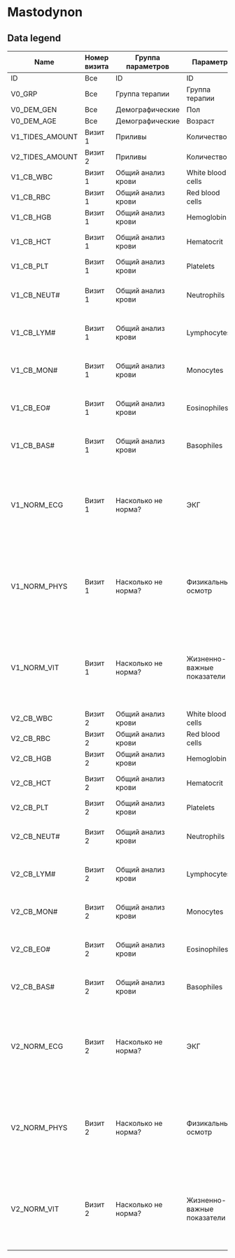 # Mastodynon

## Data legend
| Name            | Номер визита | Группа параметров   | Параметр                   | Комментарий                                                                                                  |
| --------------- | ------------ | ------------------- | -------------------------- | ------------------------------------------------------------------------------------------------------------ |
| ID              | Все          | ID                  | ID                         |                                                                                                              |
| V0_GRP          | Все          | Группа терапии      | Группа терапии             |                                                                                                              |
| V0_DEM_GEN      | Все          | Демографические     | Пол                        |                                                                                                              |
| V0_DEM_AGE      | Все          | Демографические     | Возраст                    |                                                                                                              |
| V1_TIDES_AMOUNT | Визит 1      | Приливы             | Количество                 |                                                                                                              |
| V2_TIDES_AMOUNT | Визит 2      | Приливы             | Количество                 |                                                                                                              |
| V1_CB_WBC       | Визит 1      | Общий анализ крови  | White blood cells          | Концентрация, \*10^9/литр                                                                                    |
| V1_CB_RBC       | Визит 1      | Общий анализ крови  | Red blood cells            | Концентрация, \*10^12/литр                                                                                   |
| V1_CB_HGB       | Визит 1      | Общий анализ крови  | Hemoglobin                 | grams per deciliter                                                                                          |
| V1_CB_HCT       | Визит 1      | Общий анализ крови  | Hematocrit                 | percentage of red blood cells in your blood                                                                  |
| V1_CB_PLT       | Визит 1      | Общий анализ крови  | Platelets                  | Концентрация, \*10^9/литр                                                                                    |
| V1_CB_NEUT#     | Визит 1      | Общий анализ крови  | Neutrophils                | решетка означает «абсолютные значения»                                                                       |
| V1_CB_LYM#      | Визит 1      | Общий анализ крови  | Lymphocytes                | решетка означает «абсолютные значения»                                                                       |
| V1_CB_MON#      | Визит 1      | Общий анализ крови  | Monocytes                  | решетка означает «абсолютные значения»                                                                       |
| V1_CB_EO#       | Визит 1      | Общий анализ крови  | Eosinophiles               | решетка означает «абсолютные значения»                                                                       |
| V1_CB_BAS#      | Визит 1      | Общий анализ крови  | Basophiles                 | решетка означает «абсолютные значения»                                                                       |
| V1_NORM_ECG     | Визит 1      | Насколько не норма? | ЭКГ                        | Параметры кодируемые 0 (норма), 1 (незначительное отклонение от нормы), 2 (значительное отклонение от нормы) |
| V1_NORM_PHYS    | Визит 1      | Насколько не норма? | Физикальный осмотр         | Параметры кодируемые 0 (норма), 1 (незначительное отклонение от нормы), 2 (значительное отклонение от нормы) |
| V1_NORM_VIT     | Визит 1      | Насколько не норма? | Жизненно-важные показатели | Параметры кодируемые 0 (норма), 1 (незначительное отклонение от нормы), 2 (значительное отклонение от нормы) |
| V2_CB_WBC       | Визит 2      | Общий анализ крови  | White blood cells          | Концентрация, \*10^9/литр                                                                                    |
| V2_CB_RBC       | Визит 2      | Общий анализ крови  | Red blood cells            | Концентрация, \*10^12/литр                                                                                   |
| V2_CB_HGB       | Визит 2      | Общий анализ крови  | Hemoglobin                 | grams per deciliter                                                                                          |
| V2_CB_HCT       | Визит 2      | Общий анализ крови  | Hematocrit                 | percentage of red blood cells in your blood                                                                  |
| V2_CB_PLT       | Визит 2      | Общий анализ крови  | Platelets                  | Концентрация, \*10^9/литр                                                                                    |
| V2_CB_NEUT#     | Визит 2      | Общий анализ крови  | Neutrophils                | решетка означает «абсолютные значения»                                                                       |
| V2_CB_LYM#      | Визит 2      | Общий анализ крови  | Lymphocytes                | решетка означает «абсолютные значения»                                                                       |
| V2_CB_MON#      | Визит 2      | Общий анализ крови  | Monocytes                  | решетка означает «абсолютные значения»                                                                       |
| V2_CB_EO#       | Визит 2      | Общий анализ крови  | Eosinophiles               | решетка означает «абсолютные значения»                                                                       |
| V2_CB_BAS#      | Визит 2      | Общий анализ крови  | Basophiles                 | решетка означает «абсолютные значения»                                                                       |
| V2_NORM_ECG     | Визит 2      | Насколько не норма? | ЭКГ                        | Параметры кодируемые 0 (норма), 1 (незначительное отклонение от нормы), 2 (значительное отклонение от нормы) |
| V2_NORM_PHYS    | Визит 2      | Насколько не норма? | Физикальный осмотр         | Параметры кодируемые 0 (норма), 1 (незначительное отклонение от нормы), 2 (значительное отклонение от нормы) |
| V2_NORM_VIT     | Визит 2      | Насколько не норма? | Жизненно-важные показатели | Параметры кодируемые 0 (норма), 1 (незначительное отклонение от нормы), 2 (значительное отклонение от нормы) |